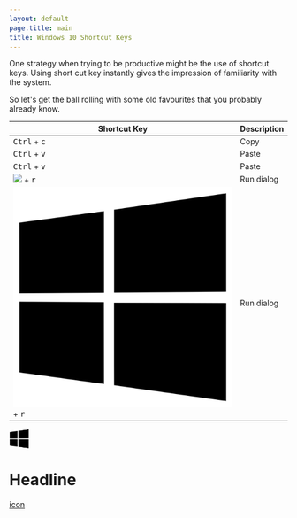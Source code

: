 ```yaml
---
layout: default
page.title: main
title: Windows 10 Shortcut Keys 
---
```


One strategy when trying to be productive might be the use of shortcut keys.  Using short cut key instantly gives the impression of familiarity with the system.

So let's get the ball rolling with some old favourites that you probably already know.


|Shortcut Key|Description|
|------------|-----------|
|<kbd>Ctrl</kbd> + <kbd>c</kbd>| Copy|
|<kbd>Ctrl</kbd> + <kbd>v</kbd>| Paste|
|<kbd>Ctrl</kbd> + <kbd>v</kbd>| Paste|
|<kbd><img src="http://i.stack.imgur.com/Rfuw7.png"></kbd> + <kbd>r</kbd>| Run dialog|
|<kbd><img src="https://raw.githubusercontent.com/computamike/skills/main/assets/images/WindowsLogo.svg"></kbd> + <kbd>r</kbd>| Run dialog|


<img src="https://raw.githubusercontent.com/computamike/skills/main/assets/images/WindowsLogo.svg" style="height: 36px; display:inline-block;  vertical-align:middle;" class="icon">
<h1>
Headline
</h1>
 
[chevron]: /assets/images/windows10.svgg "Logo Title Text 2"
[logo]: https://github.com/adam-p/markdown-here/raw/master/src/common/images/icon48.png "Logo Title Text 2"
[winlogo]: http://i.stack.imgur.com/Rfuw7.png
[newwinlogo]: http://i.stack.imgur.com/B8Zit.png
[oldwinlogo]: http://i.stack.imgur.com/T0oPO.png
[icon](https://cdn.jsdelivr.net/npm/simple-icons@v4/icons/github.svg) 
